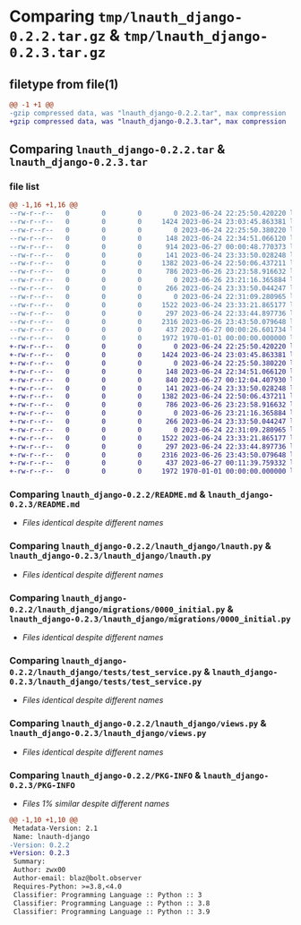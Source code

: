 # Comparing `tmp/lnauth_django-0.2.2.tar.gz` & `tmp/lnauth_django-0.2.3.tar.gz`

## filetype from file(1)

```diff
@@ -1 +1 @@
-gzip compressed data, was "lnauth_django-0.2.2.tar", max compression
+gzip compressed data, was "lnauth_django-0.2.3.tar", max compression
```

## Comparing `lnauth_django-0.2.2.tar` & `lnauth_django-0.2.3.tar`

### file list

```diff
@@ -1,16 +1,16 @@
--rw-r--r--   0        0        0        0 2023-06-24 22:25:50.420220 lnauth_django-0.2.2/LICENSE
--rw-r--r--   0        0        0     1424 2023-06-24 23:03:45.863381 lnauth_django-0.2.2/README.md
--rw-r--r--   0        0        0        0 2023-06-24 22:25:50.380220 lnauth_django-0.2.2/lnauth_django/__init__.py
--rw-r--r--   0        0        0      148 2023-06-24 22:34:51.066120 lnauth_django-0.2.2/lnauth_django/apps.py
--rw-r--r--   0        0        0      914 2023-06-27 00:00:48.770373 lnauth_django-0.2.2/lnauth_django/django_auth.py
--rw-r--r--   0        0        0      141 2023-06-24 23:33:50.028248 lnauth_django-0.2.2/lnauth_django/exceptions.py
--rw-r--r--   0        0        0     1382 2023-06-24 22:50:06.437211 lnauth_django-0.2.2/lnauth_django/lnauth.py
--rw-r--r--   0        0        0      786 2023-06-26 23:23:58.916632 lnauth_django-0.2.2/lnauth_django/migrations/0000_initial.py
--rw-r--r--   0        0        0        0 2023-06-26 23:21:16.365884 lnauth_django-0.2.2/lnauth_django/migrations/__init__.py
--rw-r--r--   0        0        0      266 2023-06-24 23:33:50.044247 lnauth_django-0.2.2/lnauth_django/models.py
--rw-r--r--   0        0        0        0 2023-06-24 22:31:09.280965 lnauth_django-0.2.2/lnauth_django/tests/__init__.py
--rw-r--r--   0        0        0     1522 2023-06-24 23:33:21.865177 lnauth_django-0.2.2/lnauth_django/tests/test_service.py
--rw-r--r--   0        0        0      297 2023-06-24 22:33:44.897736 lnauth_django-0.2.2/lnauth_django/urls.py
--rw-r--r--   0        0        0     2316 2023-06-26 23:43:50.079648 lnauth_django-0.2.2/lnauth_django/views.py
--rw-r--r--   0        0        0      437 2023-06-27 00:00:26.601734 lnauth_django-0.2.2/pyproject.toml
--rw-r--r--   0        0        0     1972 1970-01-01 00:00:00.000000 lnauth_django-0.2.2/PKG-INFO
+-rw-r--r--   0        0        0        0 2023-06-24 22:25:50.420220 lnauth_django-0.2.3/LICENSE
+-rw-r--r--   0        0        0     1424 2023-06-24 23:03:45.863381 lnauth_django-0.2.3/README.md
+-rw-r--r--   0        0        0        0 2023-06-24 22:25:50.380220 lnauth_django-0.2.3/lnauth_django/__init__.py
+-rw-r--r--   0        0        0      148 2023-06-24 22:34:51.066120 lnauth_django-0.2.3/lnauth_django/apps.py
+-rw-r--r--   0        0        0      840 2023-06-27 00:12:04.407930 lnauth_django-0.2.3/lnauth_django/django_auth.py
+-rw-r--r--   0        0        0      141 2023-06-24 23:33:50.028248 lnauth_django-0.2.3/lnauth_django/exceptions.py
+-rw-r--r--   0        0        0     1382 2023-06-24 22:50:06.437211 lnauth_django-0.2.3/lnauth_django/lnauth.py
+-rw-r--r--   0        0        0      786 2023-06-26 23:23:58.916632 lnauth_django-0.2.3/lnauth_django/migrations/0000_initial.py
+-rw-r--r--   0        0        0        0 2023-06-26 23:21:16.365884 lnauth_django-0.2.3/lnauth_django/migrations/__init__.py
+-rw-r--r--   0        0        0      266 2023-06-24 23:33:50.044247 lnauth_django-0.2.3/lnauth_django/models.py
+-rw-r--r--   0        0        0        0 2023-06-24 22:31:09.280965 lnauth_django-0.2.3/lnauth_django/tests/__init__.py
+-rw-r--r--   0        0        0     1522 2023-06-24 23:33:21.865177 lnauth_django-0.2.3/lnauth_django/tests/test_service.py
+-rw-r--r--   0        0        0      297 2023-06-24 22:33:44.897736 lnauth_django-0.2.3/lnauth_django/urls.py
+-rw-r--r--   0        0        0     2316 2023-06-26 23:43:50.079648 lnauth_django-0.2.3/lnauth_django/views.py
+-rw-r--r--   0        0        0      437 2023-06-27 00:11:39.759332 lnauth_django-0.2.3/pyproject.toml
+-rw-r--r--   0        0        0     1972 1970-01-01 00:00:00.000000 lnauth_django-0.2.3/PKG-INFO
```

### Comparing `lnauth_django-0.2.2/README.md` & `lnauth_django-0.2.3/README.md`

 * *Files identical despite different names*

### Comparing `lnauth_django-0.2.2/lnauth_django/lnauth.py` & `lnauth_django-0.2.3/lnauth_django/lnauth.py`

 * *Files identical despite different names*

### Comparing `lnauth_django-0.2.2/lnauth_django/migrations/0000_initial.py` & `lnauth_django-0.2.3/lnauth_django/migrations/0000_initial.py`

 * *Files identical despite different names*

### Comparing `lnauth_django-0.2.2/lnauth_django/tests/test_service.py` & `lnauth_django-0.2.3/lnauth_django/tests/test_service.py`

 * *Files identical despite different names*

### Comparing `lnauth_django-0.2.2/lnauth_django/views.py` & `lnauth_django-0.2.3/lnauth_django/views.py`

 * *Files identical despite different names*

### Comparing `lnauth_django-0.2.2/PKG-INFO` & `lnauth_django-0.2.3/PKG-INFO`

 * *Files 1% similar despite different names*

```diff
@@ -1,10 +1,10 @@
 Metadata-Version: 2.1
 Name: lnauth-django
-Version: 0.2.2
+Version: 0.2.3
 Summary: 
 Author: zwx00
 Author-email: blaz@bolt.observer
 Requires-Python: >=3.8,<4.0
 Classifier: Programming Language :: Python :: 3
 Classifier: Programming Language :: Python :: 3.8
 Classifier: Programming Language :: Python :: 3.9
```

